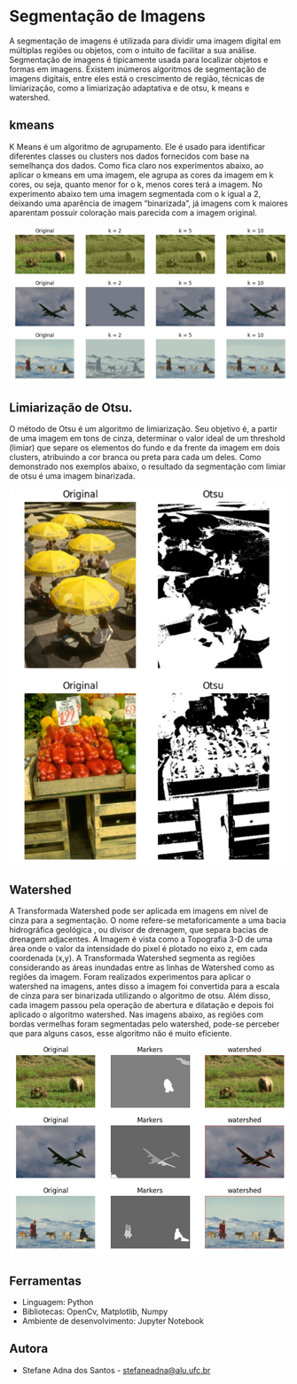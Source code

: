 # Segmentação de Imagens

A segmentação de imagens é utilizada para dividir uma imagem digital em múltiplas regiões ou objetos, com o intuito de facilitar a sua análise. Segmentação de imagens é tipicamente usada para localizar objetos e formas em imagens. Existem inúmeros algoritmos de segmentação de imagens digitais, entre eles está o crescimento de região, técnicas de limiarização, como a limiarização adaptativa e de otsu, k means e watershed.

## kmeans

K Means é um algoritmo de agrupamento. Ele é usado para identificar diferentes classes ou clusters nos dados fornecidos com base na semelhança dos dados. Como fica claro nos experimentos abaixo, ao aplicar o kmeans em uma imagem, ele agrupa as cores da imagem em k cores, ou seja, quanto menor for o k, menos cores terá a imagem. No experimento abaixo tem uma imagem segmentada com o k igual a 2, deixando uma aparência de imagem “binarizada”, já imagens com k maiores aparentam possuir coloração mais parecida com a imagem original.


<img src="images-results/img1.png">


## Limiarização de Otsu. 

O método de Otsu é um algoritmo de limiarização. Seu objetivo é, a partir de uma imagem em tons de cinza, determinar o valor ideal de um threshold (limiar) que separe os elementos do fundo e da frente da imagem em dois clusters,   atribuindo   a   cor   branca   ou   preta   para   cada   um   deles.  Como demonstrado nos exemplos abaixo, o resultado da segmentação com limiar de otsu é uma imagem binarizada. 


<img src="images-results/img2.png">

## Watershed

A Transformada Watershed pode ser aplicada em imagens em nível de cinza para a segmentação. O nome refere-se metaforicamente a uma bacia hidrográfica geológica , ou divisor de drenagem, que separa bacias de drenagem adjacentes.  A Imagem é vista como a Topografia 3-D de uma área onde o valor da intensidade do pixel é plotado no eixo z, em cada coordenada (x,y). A Transformada Watershed segmenta as regiões considerando as áreas inundadas entre as linhas de Watershed como as regiões da imagem. Foram realizados experimentos para aplicar o watershed na imagens, antes disso a imagem foi convertida para a escala de cinza para ser binarizada utilizando o algoritmo de otsu. Além disso, cada imagem passou pela operação de abertura e dilatação e depois foi aplicado o algoritmo watershed. Nas imagens abaixo, as regiões com bordas vermelhas foram segmentadas pelo watershed, pode-se perceber que para alguns casos, esse algoritmo não é muito eficiente.

<img src="images-results/img3.png">


## Ferramentas

- Linguagem: Python
- Bibliotecas: OpenCv, Matplotlib, Numpy
- Ambiente de desenvolvimento: Jupyter Notebook

## Autora
- Stefane Adna dos Santos - stefaneadna@alu.ufc.br